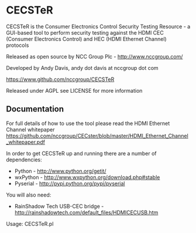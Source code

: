 CECSTeR
=======
CECSTeR is the Consumer Electronics Control Security Testing Resource - a GUI-based tool to perform security testing against the HDMI CEC (Consumer Electronics Control) and HEC (HDMI Ethernet Channel) protocols

Released as open source by NCC Group Plc - http://www.nccgroup.com/

Developed by Andy Davis, andy dot davis at nccgroup dot com

https://www.github.com/nccgroup/CECSTeR

Released under AGPL see LICENSE for more information

## Documentation

For full details of how to use the tool please read the HDMI Ethernet Channel whitepaper
https://github.com/nccgroup/CECster/blob/master/HDMI_Ethernet_Channel_whitepaper.pdf

In order to get CECSTeR up and running there are a number of dependencies:

- Python - http://www.python.org/getit/
- wxPython - http://www.wxpython.org/download.php#stable
- Pyserial - http://pypi.python.org/pypi/pyserial

You will also need:

- RainShadow Tech USB-CEC bridge - http://rainshadowtech.com/default_files/HDMICECUSB.htm

Usage: CECSTeR.pl <COM port>

